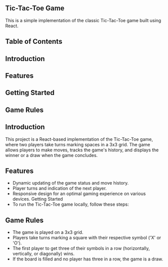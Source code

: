 ## Tic-Tac-Toe Game
This is a simple implementation of the classic Tic-Tac-Toe game built using React.

## Table of Contents
## Introduction
## Features
## Getting Started
## Game Rules


## Introduction
This project is a React-based implementation of the Tic-Tac-Toe game, where two players take turns marking spaces in a 3x3 grid. The game allows players to make moves, tracks the game's history, and displays the winner or a draw when the game concludes.

## Features
- Dynamic updating of the game status and move history.
- Player turns and indication of the next player.
- Responsive design for an optimal gaming experience on various devices.
Getting Started
- To run the Tic-Tac-Toe game locally, follow these steps:



## Game Rules
- The game is played on a 3x3 grid.
- Players take turns marking a square with their respective symbol ('X' or 'O').
- The first player to get three of their symbols in a row (horizontally, vertically, or diagonally) wins.
- If the board is filled and no player has three in a row, the game is a draw.
